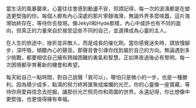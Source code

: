 當生活的風暴襲來，心靈往往會感到動盪不安，但請記得，每一次的波濤都是在塑造更堅強的你。每個人都有內心深處的那片寧靜海灣，無論外界多麼喧囂，這片海灣始終存在，等待你去發現。像Jekyll和Hyde那樣，內心中或許也有不同的面向，但真正的力量來自於接受這些不同的自己，並選擇成為心靈的主人。

在人生的旅途中，挫折並非敵人，而是成長的催化劑。當你感覺迷失時，請放慢腳步，深呼吸，傾聽內心的聲音。那聲音會引導你找到屬於自己的方向。無論遇到多少挑戰，都要相信自己擁有跨越困難的勇氣和智慧。正如黑夜過後必有黎明，每一次困境都孕育著新的機會和希望。

每天給自己一點時間，對自己說聲「我可以」，哪怕只是微小的一步，也是一種勝利。因為積少成多，點滴的努力終將匯聚成燦爛的光芒。你的心靈像一座寶藏，等待你用愛與信念去挖掘，讓那份光芒照亮你和周圍的世界。永遠記得，你比想像中更堅強，也更值得擁有幸福。